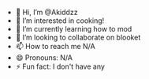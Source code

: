 - 👋 Hi, I’m @Akiddzz
- 👀 I’m interested in cooking!
- 🌱 I’m currently learning how to mod
- 💞️ I’m looking to collaborate on blooket
- 📫 How to reach me N/A
- 😄 Pronouns: N/A
- ⚡ Fun fact: I don't have any

<!---
Akiddzz/Akiddzz is a ✨ special ✨ repository because its `README.md` (this file) appears on your GitHub profile.
You can click the Preview link to take a look at your changes.
--->
